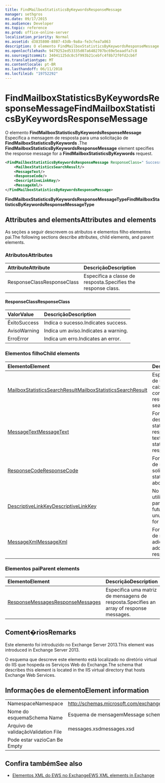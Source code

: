 ```yaml
---
title: FindMailboxStatisticsByKeywordsResponseMessage
manager: sethgros
ms.date: 09/17/2015
ms.audience: Developer
ms.topic: reference
ms.prod: office-online-server
localization_priority: Normal
ms.assetid: d3835800-8887-43db-9a8a-fe3cfea7a863
description: O elemento FindMailboxStatisticsByKeywordsResponseMessage Especifica a mensagem de resposta para uma solicitação de FindMailboxStatisticsByKeywords.
ms.openlocfilehash: 9479252ed53335d07a6402707bc69e5eaadfa7c8
ms.sourcegitcommit: 34041125dc8c5f993b21cebfc4f8b72f0fd2cb6f
ms.translationtype: MT
ms.contentlocale: pt-BR
ms.lasthandoff: 06/11/2018
ms.locfileid: "19752292"
---
```

# <a name="findmailboxstatisticsbykeywordsresponsemessage"></a><span data-ttu-id="e7f1d-103">FindMailboxStatisticsByKeywordsResponseMessage</span><span class="sxs-lookup"><span data-stu-id="e7f1d-103">FindMailboxStatisticsByKeywordsResponseMessage</span></span>

<span data-ttu-id="e7f1d-104">O elemento **FindMailboxStatisticsByKeywordsResponseMessage** Especifica a mensagem de resposta para uma solicitação de **FindMailboxStatisticsByKeywords** .</span><span class="sxs-lookup"><span data-stu-id="e7f1d-104">The **FindMailboxStatisticsByKeywordsResponseMessage** element specifies the response message for a **FindMailboxStatisticsByKeywords** request.</span></span> 
  
```XML
<FindMailboxStatisticsByKeywordsResponseMessage ResponseClass=" Success | Warning | Error ">
    <MailboxStatisticsSearchResult/>
    <MessageText/>
    <ResponseCode/>
    <DescriptiveLinkKey/>
    <MessageXml/>
</FindMailboxStatisticsByKeywordsResponseMessage>
```

 <span data-ttu-id="e7f1d-105">**FindMailboxStatisticsByKeywordsResponseMessageType**</span><span class="sxs-lookup"><span data-stu-id="e7f1d-105">**FindMailboxStatisticsByKeywordsResponseMessageType**</span></span>
## <a name="attributes-and-elements"></a><span data-ttu-id="e7f1d-106">Attributes and elements</span><span class="sxs-lookup"><span data-stu-id="e7f1d-106">Attributes and elements</span></span>

<span data-ttu-id="e7f1d-107">As seções a seguir descrevem os atributos e elementos filho elementos pai.</span><span class="sxs-lookup"><span data-stu-id="e7f1d-107">The following sections describe attributes, child elements, and parent elements.</span></span>
  
### <a name="attributes"></a><span data-ttu-id="e7f1d-108">Atributos</span><span class="sxs-lookup"><span data-stu-id="e7f1d-108">Attributes</span></span>

|<span data-ttu-id="e7f1d-109">**Attribute**</span><span class="sxs-lookup"><span data-stu-id="e7f1d-109">**Attribute**</span></span>|<span data-ttu-id="e7f1d-110">**Descrição**</span><span class="sxs-lookup"><span data-stu-id="e7f1d-110">**Description**</span></span>|
|:-----|:-----|
|<span data-ttu-id="e7f1d-111">ResponseClass</span><span class="sxs-lookup"><span data-stu-id="e7f1d-111">ResponseClass</span></span>  <br/> |<span data-ttu-id="e7f1d-112">Especifica a classe de resposta.</span><span class="sxs-lookup"><span data-stu-id="e7f1d-112">Specifies the response class.</span></span>  <br/> |
   
#### <a name="responseclass"></a><span data-ttu-id="e7f1d-113">ResponseClass</span><span class="sxs-lookup"><span data-stu-id="e7f1d-113">ResponseClass</span></span>

|<span data-ttu-id="e7f1d-114">**Valor**</span><span class="sxs-lookup"><span data-stu-id="e7f1d-114">**Value**</span></span>|<span data-ttu-id="e7f1d-115">**Descrição**</span><span class="sxs-lookup"><span data-stu-id="e7f1d-115">**Description**</span></span>|
|:-----|:-----|
|<span data-ttu-id="e7f1d-116">Êxito</span><span class="sxs-lookup"><span data-stu-id="e7f1d-116">Success</span></span>  <br/> |<span data-ttu-id="e7f1d-117">Indica o sucesso.</span><span class="sxs-lookup"><span data-stu-id="e7f1d-117">Indicates success.</span></span>  <br/> |
|<span data-ttu-id="e7f1d-118">Aviso</span><span class="sxs-lookup"><span data-stu-id="e7f1d-118">Warning</span></span>  <br/> |<span data-ttu-id="e7f1d-119">Indica um aviso.</span><span class="sxs-lookup"><span data-stu-id="e7f1d-119">Indicates a warning.</span></span>  <br/> |
|<span data-ttu-id="e7f1d-120">Erro</span><span class="sxs-lookup"><span data-stu-id="e7f1d-120">Error</span></span>  <br/> |<span data-ttu-id="e7f1d-121">Indica um erro.</span><span class="sxs-lookup"><span data-stu-id="e7f1d-121">Indicates an error.</span></span>  <br/> |
   
### <a name="child-elements"></a><span data-ttu-id="e7f1d-122">Elementos filho</span><span class="sxs-lookup"><span data-stu-id="e7f1d-122">Child elements</span></span>

|<span data-ttu-id="e7f1d-123">**Elemento**</span><span class="sxs-lookup"><span data-stu-id="e7f1d-123">**Element**</span></span>|<span data-ttu-id="e7f1d-124">**Descrição**</span><span class="sxs-lookup"><span data-stu-id="e7f1d-124">**Description**</span></span>|
|:-----|:-----|
|[<span data-ttu-id="e7f1d-125">MailboxStatisticsSearchResult</span><span class="sxs-lookup"><span data-stu-id="e7f1d-125">MailboxStatisticsSearchResult</span></span>](mailboxstatisticssearchresult.md) <br/> |<span data-ttu-id="e7f1d-126">Especifica o resultado de uma pesquisa de caixa de correio.</span><span class="sxs-lookup"><span data-stu-id="e7f1d-126">Specifies the result of a mailbox search.</span></span>  <br/> |
|[<span data-ttu-id="e7f1d-127">MessageText</span><span class="sxs-lookup"><span data-stu-id="e7f1d-127">MessageText</span></span>](messagetext.md) <br/> |<span data-ttu-id="e7f1d-128">Fornece uma descrição de texto do status da resposta.</span><span class="sxs-lookup"><span data-stu-id="e7f1d-128">Provides a text description of the status of the response.</span></span>  <br/> |
|[<span data-ttu-id="e7f1d-129">ResponseCode</span><span class="sxs-lookup"><span data-stu-id="e7f1d-129">ResponseCode</span></span>](responsecode.md) <br/> |<span data-ttu-id="e7f1d-130">Fornece informações de status sobre a solicitação.</span><span class="sxs-lookup"><span data-stu-id="e7f1d-130">Provides status information about the request.</span></span>  <br/> |
|[<span data-ttu-id="e7f1d-131">DescriptiveLinkKey</span><span class="sxs-lookup"><span data-stu-id="e7f1d-131">DescriptiveLinkKey</span></span>](descriptivelinkkey.md) <br/> |<span data-ttu-id="e7f1d-132">No momento não utilizados e reservada para uso futuro.</span><span class="sxs-lookup"><span data-stu-id="e7f1d-132">Currently unused and reserved for future use.</span></span>  <br/> |
|[<span data-ttu-id="e7f1d-133">MessageXml</span><span class="sxs-lookup"><span data-stu-id="e7f1d-133">MessageXml</span></span>](messagexml.md) <br/> |<span data-ttu-id="e7f1d-134">Fornece informações de resposta de erro adicionais.</span><span class="sxs-lookup"><span data-stu-id="e7f1d-134">Provides additional error response information.</span></span>  <br/> |
   
### <a name="parent-elements"></a><span data-ttu-id="e7f1d-135">Elementos pai</span><span class="sxs-lookup"><span data-stu-id="e7f1d-135">Parent elements</span></span>

|<span data-ttu-id="e7f1d-136">**Elemento**</span><span class="sxs-lookup"><span data-stu-id="e7f1d-136">**Element**</span></span>|<span data-ttu-id="e7f1d-137">**Descrição**</span><span class="sxs-lookup"><span data-stu-id="e7f1d-137">**Description**</span></span>|
|:-----|:-----|
|[<span data-ttu-id="e7f1d-138">ResponseMessages</span><span class="sxs-lookup"><span data-stu-id="e7f1d-138">ResponseMessages</span></span>](responsemessages.md) <br/> |<span data-ttu-id="e7f1d-139">Especifica uma matriz de mensagens de resposta.</span><span class="sxs-lookup"><span data-stu-id="e7f1d-139">Specifies an array of response messages.</span></span>  <br/> |
   
## <a name="remarks"></a><span data-ttu-id="e7f1d-140">Coment�rios</span><span class="sxs-lookup"><span data-stu-id="e7f1d-140">Remarks</span></span>

<span data-ttu-id="e7f1d-141">Este elemento foi introduzido no Exchange Server 2013.</span><span class="sxs-lookup"><span data-stu-id="e7f1d-141">This element was introduced in Exchange Server 2013.</span></span>
  
<span data-ttu-id="e7f1d-142">O esquema que descreve este elemento está localizado no diretório virtual do IIS que hospeda os Serviços Web do Exchange.</span><span class="sxs-lookup"><span data-stu-id="e7f1d-142">The schema that describes this element is located in the IIS virtual directory that hosts Exchange Web Services.</span></span>
  
## <a name="element-information"></a><span data-ttu-id="e7f1d-143">Informações de elemento</span><span class="sxs-lookup"><span data-stu-id="e7f1d-143">Element information</span></span>

|||
|:-----|:-----|
|<span data-ttu-id="e7f1d-144">Namespace</span><span class="sxs-lookup"><span data-stu-id="e7f1d-144">Namespace</span></span>  <br/> |http://schemas.microsoft.com/exchange/services/2006/messages  <br/> |
|<span data-ttu-id="e7f1d-145">Nome do esquema</span><span class="sxs-lookup"><span data-stu-id="e7f1d-145">Schema Name</span></span>  <br/> |<span data-ttu-id="e7f1d-146">Esquema de mensagem</span><span class="sxs-lookup"><span data-stu-id="e7f1d-146">Message schema</span></span>  <br/> |
|<span data-ttu-id="e7f1d-147">Arquivo de validação</span><span class="sxs-lookup"><span data-stu-id="e7f1d-147">Validation File</span></span>  <br/> |<span data-ttu-id="e7f1d-148">messages.xsd</span><span class="sxs-lookup"><span data-stu-id="e7f1d-148">messages.xsd</span></span>  <br/> |
|<span data-ttu-id="e7f1d-149">Pode estar vazio</span><span class="sxs-lookup"><span data-stu-id="e7f1d-149">Can Be Empty</span></span>  <br/> ||
   
## <a name="see-also"></a><span data-ttu-id="e7f1d-150">Confira também</span><span class="sxs-lookup"><span data-stu-id="e7f1d-150">See also</span></span>



- [<span data-ttu-id="e7f1d-151">Elementos XML do EWS no Exchange</span><span class="sxs-lookup"><span data-stu-id="e7f1d-151">EWS XML elements in Exchange</span></span>](ews-xml-elements-in-exchange.md)

